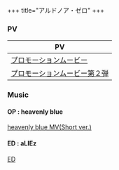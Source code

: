 +++
title="アルドノア・ゼロ"
+++


### PV
| PV                                                            |
| ------------------------------------------------------------- |
| [プロモーションムービー ](https://www.youtube.com/watch?v=vKtQnRntDA4)   |
| [プロモーションムービー第２弾](https://www.youtube.com/watch?v=AVg_lglQqfg) |


### Music
#### OP : heavenly blue
[heavenly blue MV(Short ver.)](https://www.youtube.com/watch?v=wbaILDE7Dco)

#### ED : aLIEz
[ED](https://seiyaworld.github.io/video01/aldnoahzero_ed.mp4)
